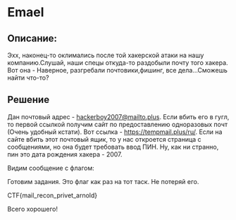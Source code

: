 # Emael

## Описание: 
Эхх, наконец-то оклимались после той хакерской атаки на нашу компанию.Слушай, наши спецы откуда-то раздобыли почту того хакера. Вот она -  Наверное, разгребали почтовики,фишинг, все дела...Сможешь найти что-то?


## Решение

Дан почтовый адрес - hackerboy2007@mailto.plus. Если вбить его в гугл, то первой ссылкой получим сайт по предоставлению одноразовых почт (Очень удобный кстати). Вот ссылка - https://tempmail.plus/ru/. Если на сайте вбить этот почтовый ящик, то у нас откроется страница с сообщениями, но она будет требовать ввод ПИН. Ну, как ни странно, пин это дата рождения хакера - 2007.

Видим сообщение с флагом:

Готовим задания. Это флаг как раз на тот таск. Не потеряй его.

CTF{mail_recon_privet_arnold}

Всего хорошего! 

